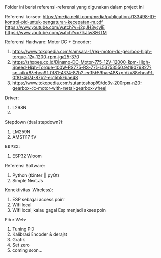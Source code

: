 Folder ini berisi referensi-referensi yang digunakan dalam project ini

Referensi konsep:
https://media.neliti.com/media/publications/133498-ID-kontrol-pid-untuk-pengaturan-kecepatan-m.pdf
https://www.youtube.com/watch?v=j2qJH3ydylE
https://www.youtube.com/watch?v=7lkJIw886TM

Referensi Hardware:
Motor DC + Encoder:

1. https://www.tokopedia.com/samsara-1/reg-motor-dc-gearbox-high-torque-12v-1200-rpm-jga25-370
2. https://shopee.co.id/Dinamo-DC-Motor-775-12V-12000-Rpm-High-Speed-High-Torque-100W-RS775-RS-775-i.53753550.9419076827?sp_atk=88ebca9f-0f81-4674-87b2-ec15b59bae48&xptdk=88ebca9f-0f81-4674-87b2-ec15b59bae48
3. https://www.tokopedia.com/sutantoshop99/dc3v-200rpm-n20-gearbox-dc-motor-with-metal-gearbox-wheel

Driver:

1. L298N
2.

Stepdown (dual stepdown?):

1. LM259N
2. AMS1117 5V

ESP32:

1. ESP32 Wroom

Referensi Software:

1. Python (tkinter || pyQt)
2. Simple Next.Js

Konektivitas (Wireless):

1. ESP sebagai access point
2. Wifi local
3. Wifi local, kalau gagal Esp menjadi akses poin

Fitur Web:

1. Tuning PID
2. Kalibrasi Encoder & derajat
3. Grafik
4. Set zero
5. coming soon...
